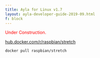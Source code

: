 ```yaml
---
title: Ayla for Linux v1.7
layout: ayla-developer-guide-2019-09.html
f: block
---
```


<span style="color:red;">Under Construction.</span>

[hub.docker.com/r/raspbian/stretch](https://hub.docker.com/r/raspbian/stretch)

```
docker pull raspbian/stretch
```
